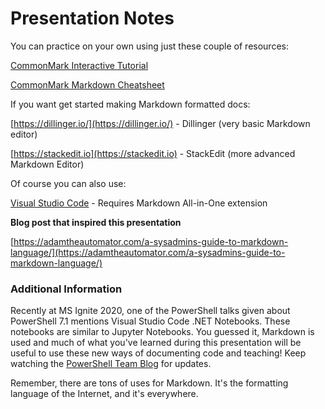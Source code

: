 # Presentation Notes

You can practice on your own using just these couple of resources:

[CommonMark Interactive Tutorial](https://commonmark.org/help/tutorial/)

[CommonMark Markdown Cheatsheet](https://commonmark.org/help/)

If you want get started making Markdown formatted docs:

[https://dillinger.io/](https://dillinger.io/) - Dillinger (very basic Markdown editor)

[https://stackedit.io](https://stackedit.io) - StackEdit (more advanced Markdown Editor)

Of course you can also use:

[Visual Studio Code](https://code.visualstudio.com/Download) - Requires Markdown All-in-One extension

**Blog post that inspired this presentation**

[https://adamtheautomator.com/a-sysadmins-guide-to-markdown-language/](https://adamtheautomator.com/a-sysadmins-guide-to-markdown-language/)

### Additional Information

Recently at MS Ignite 2020, one of the PowerShell talks given about PowerShell 7.1 mentions Visual Studio Code .NET Notebooks. These notebooks are similar to Jupyter Notebooks. 
You guessed it, Markdown is used and much of what you've learned during this presentation will be useful to use these new ways of documenting code and teaching! Keep watching the [PowerShell Team Blog](https://devblogs.microsoft.com/powershell/) for updates.

Remember, there are tons of uses for Markdown. It's the formatting language of the Internet, and it's everywhere.